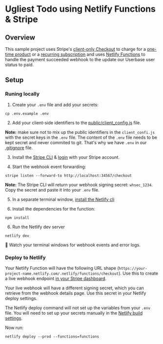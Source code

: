 # Ugliest Todo using Netlify Functions & Stripe

## Overview

This sample project uses Stripe's [client-only Checkout](https://stripe.com/docs/payments/checkout/client-only) to charge for a [one-time product](https://stripe.com/docs/payments/checkout/client) or a [recurring subscription](https://stripe.com/docs/payments/checkout/client-subscription) and uses [Netlify Functions](https://www.netlify.com/products/functions/) to handle the payment succeeded webhook to the update our Userbase user status to paid.

## Setup

### Runing locally

1. Create your `.env` file and add your secrets:

```shell
cp .env.example .env
```

2. Add your client-side identifiers to the [public/client_config.js](public/client_config.js) file.

**Note:** make sure not to mix up the public identifiers in the `client_confi.js` with the secret keys in the `.env` file. The content of the `.env` file needs to be kept secret and never commited to git. That's why we have `.env` in our [.gitignore](.gitignore) file.

3. Install the [Stripe CLI](https://github.com/stripe/stripe-cli#installation) & [login](https://github.com/stripe/stripe-cli/wiki/login-command) with your Stripe account.

4. Start the webhook event forwarding:

```shell
stripe listen --forward-to http://localhost:34567/checkout
```

**Note:** The Stripe CLI will return your webhook signing secret: `whsec_1234`. Copy the secret and paste it into your `.env` file.

5. In a separate terminal window, [install the Netlify cli](https://github.com/netlify/cli/blob/master/docs/netlify-dev.md#netlify-functions)

6. Install the dependencies for the function:

```shell
npm install
```

6. Run the Netlify dev server

```shell
netlify dev
```

🎉 Watch your terminal windows for webhook events and error logs.

### Deploy to Netlify

Your Netlify Function will have the following URL shape (`https://your-project-name.netlify.com/.netlify/functions/checkout`). Use this to create a live webhook endpoint [in your Stripe dashboard](https://stripe.com/docs/webhooks/setup#configure-webhook-settings).

Your live webhook will have a different signing secret, which you can retrieve from the webhook details page. Use this secret in your Netlify deploy settings.

The Netlify deploy command will not set up the variables from your `.env` file. You will need to set up your secrets manually in the [Netlify build settings](https://app.netlify.com/sites/userbase-with-stripe/settings/deploys#environment-variables).

Now run:

```shell
netlify deploy --prod --functions=functions
```
